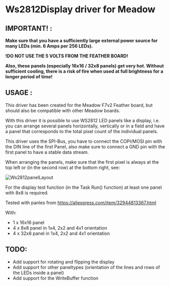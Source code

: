 # Ws2812Display driver for Meadow

## IMPORTANT! :
**Make sure that you have a sufficiently large external power source for many LEDs (min. 6 Amps per 256 LEDs).**

**!DO NOT USE THE 5 VOLTS FROM THE FEATHER BOARD!**

**Also, these panels (especially 16x16 / 32x8 panels) get very hot. Without sufficient cooling, there is a risk of fire when used at full brightness for a longer period of time!**

## USAGE :
This driver has been created for the Meadow F7v2 Feather board, but should also be compatible with other Meadow boards.

With this driver it is possible to use WS2812 LED panels like a display, i.e. you can arrange several panels horizontally, vertically or in a field and have a panel that corresponds to the total pixel count of the individual panels.

This driver uses the SPI-Bus, you have to connect the COPI/MOSI pin with the DIN line of the first Panel, also make sure to connect a GND pin with the first panel to have a stable data stream.

When arranging the panels, make sure that the first pixel is always at the top left or (in the second row) at the bottom right, see:

![Ws2812panelLayout](https://github.com/UeberDaniel/Ws2812Display/assets/10797624/9f29494c-bb41-466c-b7ae-f0bfbcaa9b17)

For the display test function (in the Task Run() function) at least one panel with 8x8 is required.

Tested with panles from https://aliexpress.com/item/32944813367.html

With:
* 1 x 16x16 panel
* 4 x 8x8 panel in 1x4, 2x2 and 4x1 orientation
* 4 x 32x8 panel in 1x4, 2x2 and 4x1 orientation




## TODO:
* Add support for rotating and flipping the display
* Add support for other paneltypes (orientation of the lines and rows of the LEDs inside a panel)
* Add support for the WriteBuffer function
